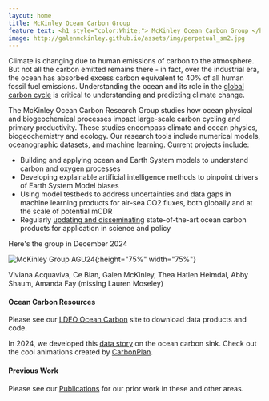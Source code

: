 ```yaml
---
layout: home
title: McKinley Ocean Carbon Group 
feature_text: <h1 style="color:White;"> McKinley Ocean Carbon Group </h1>
image: http://galenmckinley.github.io/assets/img/perpetual_sm2.jpg
---
```


Climate is changing due to human emissions of carbon to the atmosphere. But not all the carbon emitted remains there - in fact, over the industrial era, the ocean has absorbed excess carbon equivalent to 40% of all human fossil fuel emissions. Understanding the ocean and its role in the [global carbon cycle](https://galenmckinley.github.io/CarbonCycle/) is critical to understanding and predicting climate change.

The McKinley Ocean Carbon Research Group studies how ocean physical and biogeochemical processes impact large-scale carbon cycling and primary productivity. These studies encompass climate and ocean physics, biogeochemistry and ecology.  Our research tools include numerical models, oceanographic datasets, and machine learning. Current projects include:
-	Building and applying ocean and Earth System models to understand carbon and oxygen processes
-	Developing explainable artificial intelligence methods to pinpoint drivers of Earth System Model biases 
-	Using model testbeds to address uncertainties and data gaps in machine learning products for air-sea CO2 fluxes, both globally and at the scale of potential mCDR 
-	Regularly [updating and disseminating](https://oceancarbon.ldeo.columbia.edu) state-of-the-art ocean carbon products for application in science and policy


Here's the group in December 2024 

![McKinley Group AGU24]({{site.baseurl}}/assets/img/McKinleyGroupAGU24.jpg){:height="75%" width="75%"}

Viviana Acquaviva, Ce Bian, Galen McKinley, Thea Hatlen Heimdal, Abby Shaum, Amanda Fay (missing Lauren Moseley)

#### Ocean Carbon Resources
Please see our [LDEO Ocean Carbon](https://oceancarbon.ldeo.columbia.edu) site to download data products and code.

In 2024, we developed this [data story](https://stories.leap.carbonplan.org/ocean-sink) on the ocean carbon sink. Check out the cool animations created by [CarbonPlan](https://carbonplan.org).

#### Previous Work  
Please see our [Publications]({{site.baseurl}}/publications) for our prior work in these and other areas.




